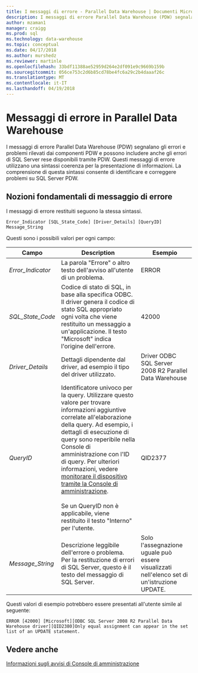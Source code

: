 ```yaml
---
title: I messaggi di errore - Parallel Data Warehouse | Documenti Microsoft
description: I messaggi di errore Parallel Data Warehouse (PDW) segnalano gli errori e problemi rilevati dai componenti PDW e possono includere anche gli errori di SQL Server rese disponibili tramite PDW. Questi messaggi di errore utilizzano una sintassi coerenza per la presentazione di informazioni. Comprendere questa sintassi verrà consentono di identificare e risolvere i problemi.
author: mzaman1
manager: craigg
ms.prod: sql
ms.technology: data-warehouse
ms.topic: conceptual
ms.date: 04/17/2018
ms.author: murshedz
ms.reviewer: martinle
ms.openlocfilehash: 33bdf11388ae52959d264e2df091e9c9669b159b
ms.sourcegitcommit: 056ce753c2d6b85cd78be4fc6a29c2b4daaaf26c
ms.translationtype: MT
ms.contentlocale: it-IT
ms.lasthandoff: 04/19/2018
---
```

# <a name="error-messages-in-parallel-data-warehouse"></a>Messaggi di errore in Parallel Data Warehouse

I messaggi di errore Parallel Data Warehouse (PDW) segnalano gli errori e problemi rilevati dai componenti PDW e possono includere anche gli errori di SQL Server rese disponibili tramite PDW. Questi messaggi di errore utilizzano una sintassi coerenza per la presentazione di informazioni. La comprensione di questa sintassi consente di identificare e correggere problemi su SQL Server PDW.  
  
## <a name="Basics"></a>Nozioni fondamentali di messaggio di errore  
I messaggi di errore restituiti seguono la stessa sintassi.  
  
`Error_Indicator [SQL_State_Code] [Driver_Details] [QueryID] Message_String`  
  
Questi sono i possibili valori per ogni campo:  
  
|Campo|Description|Esempio|  
|---------|---------------|-----------|  
|*Error_Indicator*|La parola "Errore" o altro testo dell'avviso all'utente di un problema.|ERROR|  
|*SQL_State_Code*|Codice di stato di SQL, in base alla specifica ODBC. Il driver genera il codice di stato SQL appropriato ogni volta che viene restituito un messaggio a un'applicazione. Il testo "Microsoft" indica l'origine dell'errore.|42000|  
|*Driver_Details*|Dettagli dipendente dal driver, ad esempio il tipo del driver utilizzato.|Driver ODBC SQL Server 2008 R2 Parallel Data Warehouse|  
|*QueryID*|Identificatore univoco per la query. Utilizzare questo valore per trovare informazioni aggiuntive correlate all'elaborazione della query. Ad esempio, i dettagli di esecuzione di query sono reperibile nella Console di amministrazione con l'ID di query. Per ulteriori informazioni, vedere [monitorare il dispositivo tramite la Console di amministrazione](monitor-the-appliance-by-using-the-admin-console.md).<br /><br />Se un QueryID non è applicabile, viene restituito il testo "Interno" per l'utente.|QID2377|  
|*Message_String*|Descrizione leggibile dell'errore o problema. Per la restituzione di errori di SQL Server, questo è il testo del messaggio di SQL Server.|Solo l'assegnazione uguale può essere visualizzati nell'elenco set di un'istruzione UPDATE.|  
  
Questi valori di esempio potrebbero essere presentati all'utente simile al seguente:  
  
`ERROR [42000] [Microsoft][ODBC SQL Server 2008 R2 Parallel Data Warehouse driver][QID2380]Only equal assignment can appear in the set list of an UPDATE statement.`  
  
## <a name="see-also"></a>Vedere anche  
<!-- MISSING LINKS 
[Common Metadata Query Examples &#40;SQL Server PDW&#41;](../sqlpdw/common-metadata-query-examples-sql-server-pdw.md)  
-->
[Informazioni sugli avvisi di Console di amministrazione](understanding-admin-console-alerts.md)  
  
